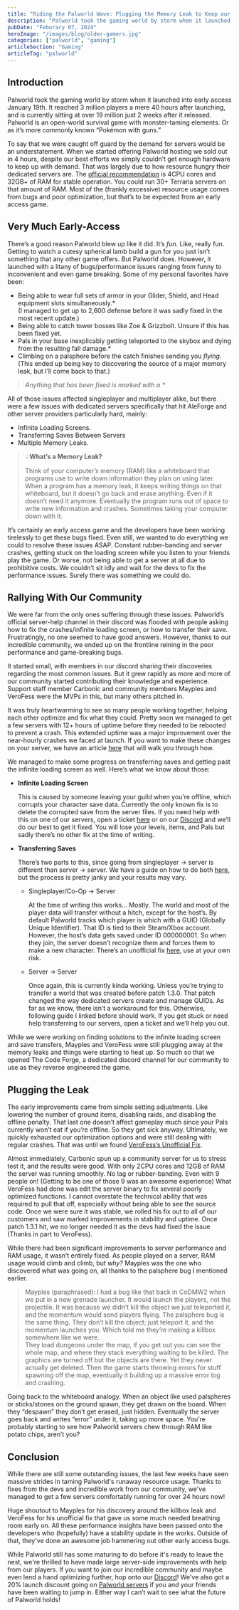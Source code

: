 ```yaml
---
title: "Riding the Palworld Wave: Plugging the Memory Leak to Keep our Servers Afloat"
description: "Palworld took the gaming world by storm when it launched into early access January 19th. Palworld is an open-world survival game with monster-taming elements. Or as it’s more commonly known “Pokémon with guns."
pubDate: "Feburary 07, 2024"
heroImage: "/images/blog/older-gamers.jpg"
categories: ["palworld", "gaming"]
articleSection: "Gaming"
articleTag: "palworld"
---
```


## Introduction

Palworld took the gaming world by storm when it launched into early access January 19th. It reached 3 million players a mere 40 hours after launching, and is currently sitting at over 19 million just 2 weeks after it released. Palworld is an open-world survival game with monster-taming elements. Or as it’s more commonly known “Pokémon with guns.”

To say that we were caught off guard by the demand for servers would be an understatement. When we started offering Palworld hosting we sold out in 4 hours, despite our best efforts we simply couldn’t get enough hardware to keep up with demand. That was largely due to how resource hungry their dedicated servers are. The [official recommendation](https://tech.palworldgame.com/dedicated-server-guide) is 4CPU cores and 32GB+ of RAM for stable operation. You could run 30+ Terraria servers on that amount of RAM. Most of the (frankly excessive) resource usage comes from bugs and poor optimization, but that’s to be expected from an early access game.

## Very Much Early-Access

There’s a good reason Palworld blew up like it did. It’s _fun_. Like, really fun. Getting to watch a cutesy spherical lamb build a gun for you just isn’t something that any other game offers. But Palworld does. However, it launched with a litany of bugs/performance issues ranging from funny to inconvenient and even game breaking. Some of my personal favorites have been:

- Being able to wear full sets of armor in your Glider, Shield, and Head equipment slots simultaneously.\*  
  (I managed to get up to 2,600 defense before it was sadly fixed in the most recent update.)
- Being able to catch tower bosses like Zoe & Grizzbolt. Unsure if this has been fixed yet.
- Pals in your base inexplicably getting teleported to the skybox and dying from the resulting fall damage.\*
- Climbing on a palsphere before the catch finishes sending you _flying_. (This ended up being key to discovering the source of a major memory leak, but I’ll come back to that.)

> _Anything that has been fixed is marked with a \*_

All of those issues affected singleplayer and multiplayer alike, but there were a few issues with dedicated servers specifically that hit AleForge and other server providers particularly hard, mainly:

- Infinite Loading Screens.
- Transferring Saves Between Servers
- Multiple Memory Leaks.

> 💡**What’s a Memory Leak?**
>
> Think of your computer’s memory (RAM) like a whiteboard that programs use to write down information they plan on using later. When a program has a memory leak, it keeps writing things on that whiteboard, but it doesn’t go back and erase anything. Even if it doesn’t need it anymore. Eventually the program runs out of space to write new information and crashes. Sometimes taking your computer down with it.

It’s certainly an early access game and the developers have been working tirelessly to get these bugs fixed. Even still, we wanted to do everything we could to resolve these issues ASAP. Constant rubber-banding and server crashes, getting stuck on the loading screen while you listen to your friends play the game. Or worse, not being able to get a server at all due to prohibitive costs. We couldn’t sit idly and wait for the devs to fix the performance issues. Surely there was something we could do.

## Rallying With Our Community

We were far from the only ones suffering through these issues. Palworld’s official server-help channel in their discord was flooded with people asking how to fix the crashes/infinite loading screen, or how to transfer their save. Frustratingly, no one seemed to have good answers. However, thanks to our incredible community, we ended up on the frontline reining in the poor performance and game-breaking bugs.

It started small, with members in our discord sharing their discoveries regarding the most common issues. But it grew rapidly as more and more of our community started contributing their knowledge and experience. Support staff member Carbonic and community members Mayples and VeroFess were the MVPs in this, but many others pitched in.

It was truly heartwarming to see so many people working together, helping each other optimize and fix what they could. Pretty soon we managed to get a few servers with 12+ hours of uptime before they needed to be rebooted to prevent a crash. This extended uptime was a major improvement over the near-hourly crashes we faced at launch. If you want to make these changes on your server, we have an article [here](https://help.aleforge.net/article/233-how-can-i-optimize-my-palworld-server) that will walk you through how.

We managed to make some progress on transferring saves and getting past the infinite loading screen as well. Here’s what we know about those:

- **Infinite Loading Screen**

  This is caused by someone leaving your guild when you’re offline, which corrupts your character save data. Currently the only known fix is to delete the corrupted save from the server files. If you need help with this on one of our servers, open a ticket [here](https://billing.aleforge.net/submitticket.php) or on our [Discord](https://discord.gg/TWBVSVsGnD) and we’ll do our best to get it fixed. You will lose your levels, items, and Pals but sadly there’s no other fix at the time of writing.

- **Transferring Saves**

  There’s two parts to this, since going from singleplayer → server is different than server → server. We have a guide on how to do both [here](https://help.aleforge.net/article/228-how-to-upload-your-palworld-world), but the process is pretty janky and your results may vary.

  - Singleplayer/Co-Op → Server

    At the time of writing this works… Mostly. The world and most of the player data will transfer without a hitch, except for the host’s. By default Palworld tracks which player is which with a GUID (Globally Unique Identifier). That ID is tied to their Steam/Xbox account. However, the host’s data gets saved under ID 000000001. So when they join, the server doesn’t recognize them and forces them to make a new character. There’s an unofficial fix [here](https://github.com/xNul/palworld-host-save-fix), use at your own risk.

  - Server → Server

    Once again, this is currently kinda working. Unless you’re trying to transfer a world that was created before patch 1.3.0. That patch changed the way dedicated servers create and manage GUIDs. As far as we know, there isn’t a workaround for this. Otherwise, following guide I linked before should work. If you get stuck or need help transferring to our servers, open a ticket and we’ll help you out.

While we were working on finding solutions to the infinite loading screen and save transfers, Mayples and VeroFess were still plugging away at the memory leaks and things were starting to heat up. So much so that we opened The Code Forge, a dedicated discord channel for our community to use as they reverse engineered the game.

## Plugging the Leak

The early improvements came from simple setting adjustments. Like lowering the number of ground items, disabling raids, and disabling the offline penalty. That last one doesn’t affect gameplay much since your Pals currently won’t eat if you’re offline. So they get sick anyway. Ultimately, we quickly exhausted our optimization options and were still dealing with regular crashes. That was until we found [VeroFess’s Unofficial Fix](https://github.com/VeroFess/PalWorld-Server-Unoffical-Fix).

Almost immediately, Carbonic spun up a community server for us to stress test it, and the results were good. With only 2CPU cores and 12GB of RAM the server was running smoothly. No lag or rubber-banding. Even with 9 people on! (Getting to be one of those 9 was an awesome experience) What VeroFess had done was edit the server binary to fix several poorly optimized functions. I cannot overstate the technical ability that was required to pull that off, especially without being able to see the source code. Once we were sure it was stable, we rolled his fix out to all of our customers and saw marked improvements in stability and uptime. Once patch 1.3.1 hit, we no longer needed it as the devs had fixed the issue (Thanks in part to VeroFess).

While there had been significant improvements to server performance and RAM usage, it wasn’t entirely fixed. As people played on a server, RAM usage would climb and climb, but _why?_ Mayples was the one who discovered what was going on, all thanks to the palsphere bug I mentioned earlier.

> Mayples (paraphrased):
> I had a bug like that back in CoDMW2 when we put in a new grenade launcher. It would launch the players, not the projectile. It was because we didn’t kill the object we just teleported it, and the momentum would send players flying. The palsphere bug is the same thing. They don’t kill the object; just teleport it, and the momentum launches you. Which told me they’re making a killbox somewhere like we were.  
> They load dungeons under the map, if you get out you can see the whole map, and where they stack everything waiting to be killed. The graphics are turned off but the objects are there. Yet they never actually get deleted. Then the game starts throwing errors for stuff spawning off the map, eventually it building up a massive error log and crashing.

Going back to the whiteboard analogy. When an object like used palspheres or sticks/stones on the ground spawn, they get drawn on the board. When they “despawn” they don’t get erased, just hidden. Eventually the server goes back and writes “error” under it, taking up more space. You’re probably starting to see how Palworld servers chew through RAM like potato chips, aren’t you?

## Conclusion

While there are still some outstanding issues, the last few weeks have seen massive strides in taming Palworld's runaway resource usage. Thanks to fixes from the devs and incredible work from our community, we've managed to get a few servers comfortably running for over 24 hours now!

Huge shoutout to Mayples for his discovery around the killbox leak and VeroFess for his unofficial fix that gave us some much needed breathing room early on. All these performance insights have been passed onto the developers who (hopefully) have a stability update in the works. Outside of that, they've done an awesome job hammering out other early access bugs.

While Palworld still has some maturing to do before it's ready to leave the nest, we're thrilled to have made large server-side improvements with help from our players. If you want to join our incredible community and maybe even lend a hand optimizing further, hop onto our [Discord](https://discord.gg/TWBVSVsGnD)! We've also got a 20% launch discount going on [Palworld servers](https://aleforge.net/games/palworld) if you and your friends have been waiting to jump in. Either way I can’t wait to see what the future of Palworld holds!
